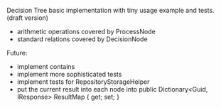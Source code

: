 Decision Tree basic implementation with tiny usage example and tests. (draft version)
- arithmetic operations covered by ProcessNode
- standard relations covered by DecisionNode
  
Future:
- implement contains
- implement more sophisticated tests
- implement tests for RepositoryStorageHelper
- put the current result into each node into public Dictionary<Guid, IResponse<T>> ResultMap { get; set; }

